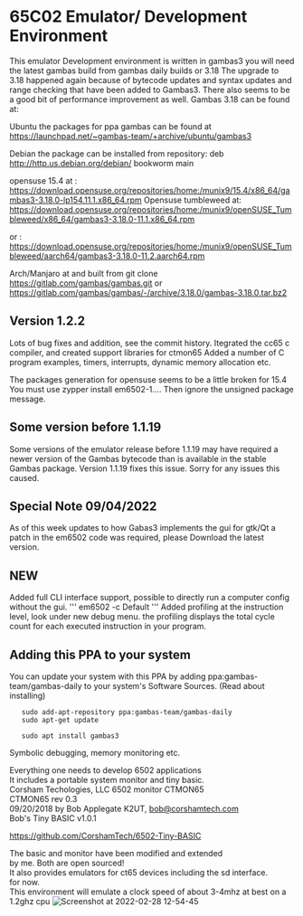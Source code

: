 # 65C02 Emulator/ Development Environment
This emulator Development environment is written in gambas3
you will need the latest gambas build from gambas daily builds or 3.18
The upgrade to 3.18 happened again because of bytecode updates and syntax updates and range checking
that have been added to Gambas3. There also seems to be a good bit of performance improvement as well.
Gambas 3.18 can be found at:

Ubuntu the packages for ppa gambas can be found at
https://launchpad.net/~gambas-team/+archive/ubuntu/gambas3

Debian the package can be installed from repository:
deb http://http.us.debian.org/debian/ bookworm main

opensuse 15.4 at : 
https://download.opensuse.org/repositories/home:/munix9/15.4/x86_64/gambas3-3.18.0-lp154.11.1.x86_64.rpm
Opensuse tumbleweed at:
https://download.opensuse.org/repositories/home:/munix9/openSUSE_Tumbleweed/x86_64/gambas3-3.18.0-11.1.x86_64.rpm

or :
https://download.opensuse.org/repositories/home:/munix9/openSUSE_Tumbleweed/aarch64/gambas3-3.18.0-11.2.aarch64.rpm

Arch/Manjaro at and built from
git clone https://gitlab.com/gambas/gambas.git
or
https://gitlab.com/gambas/gambas/-/archive/3.18.0/gambas-3.18.0.tar.bz2

## Version 1.2.2
Lots of bug fixes and addition, see the commit history.
Itegrated the cc65 c compiler, and created support libraries for ctmon65
Added a number of C program examples, timers, interrupts, dynamic memory allocation etc.

The packages generation for opensuse seems to be a little broken for 15.4
You must use zypper install em6502-1....
Then ignore the unsigned package message.   

## Some version before 1.1.19
Some versions of the emulator release before 1.1.19 may have required a newer version of the Gambas bytecode
than is available in the stable Gambas package. Version 1.1.19 fixes this issue.
Sorry for any issues this caused.

## Special Note 09/04/2022
  As of this week updates to how Gabas3 implements the gui for gtk/Qt a patch in the em6502 code was required, please
  Download the latest version.
  
## NEW
  Added full CLI interface support, possible to directly run a computer config without the gui.
  '''
  em6502 -c Default
  '''
  Added profiling at the instruction level, look under new debug menu. the profiling displays the total 
  cycle count for each executed instruction in your program.
  
## Adding this PPA to your system
You can update your system with this PPA by adding 
ppa:gambas-team/gambas-daily to your system's Software Sources. (Read about installing)
```
   sudo add-apt-repository ppa:gambas-team/gambas-daily
   sudo apt-get update
   
   sudo apt install gambas3
```
Symbolic debugging, memory monitoring etc.

Everything one needs to develop 6502 applications\
It includes a portable system monitor and tiny basic.\
Corsham Techologies, LLC 6502 monitor CTMON65\
CTMON65 rev 0.3\
09/20/2018 by Bob Applegate K2UT, bob@corshamtech.com\
Bob's Tiny BASIC v1.0.1

https://github.com/CorshamTech/6502-Tiny-BASIC

The basic and monitor have been modified and extended\
by me. Both are open sourced!\
It also provides emulators for ct65 devices including the sd interface.\
for now.\
This environment will emulate a clock speed of about 3-4mhz at best on a 1.2ghz cpu
![Screenshot at 2022-02-28 12-54-45](https://user-images.githubusercontent.com/2708327/156057767-10a277e2-0128-4bdc-aa26-4d23ec63ec10.png)



